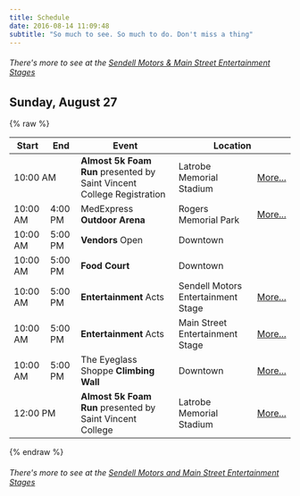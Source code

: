 ```yaml
---
title: Schedule
date: 2016-08-14 11:09:48
subtitle: "So much to see. So much to do. Don't miss a thing"
---
```


###### There's more to see at the [Sendell Motors & Main Street Entertainment Stages](/entertainment-schedule)


<a name="sunday"></a>

## Sunday, August 27

{% raw %}
<table class="table table-striped">
  <thead>
    <tr>
      <th>Start</th><th>End</th><th>Event</th><th colspan="2">Location</th>
    </tr>
  </thead>
  <tbody>
    <tr>
      <td colspan="2">10:00 AM</td><td><strong>Almost 5k Foam Run</strong> presented by Saint Vincent College Registration</td><td>Latrobe Memorial Stadium</td><td><a href="/events/foam-run" class="btn btn-primary btn-xs">More...</a></td>
    </tr>
    <tr>
      <td>10:00 AM</td><td>4:00 PM</td><td>MedExpress <strong>Outdoor Arena</strong></td><td>Rogers Memorial Park</td><td><a href="/events/outdoor-arena" class="btn btn-primary btn-xs">More...</a></td>
    </tr>
    <tr>
      <td>10:00 AM</td><td>5:00 PM</td><td><strong>Vendors</strong> Open</td><td>Downtown</td><td></td>
    </tr>
    <tr>
      <td>10:00 AM</td><td>5:00 PM</td><td><strong>Food Court</strong></td><td>Downtown</td><td></td>
    </tr>
    <tr>
      <td>10:00 AM</td><td>5:00 PM</td><td><strong>Entertainment</strong> Acts</td><td>Sendell Motors Entertainment Stage</td><td><a href="/events/entertainment-stage/#sunday" class="btn btn-primary btn-xs">More...</a></td>
    </tr>
    <tr>
      <td>10:00 AM</td><td>5:00 PM</td><td><strong>Entertainment</strong> Acts</td><td>Main Street Entertainment Stage</td><td><a href="/events/entertainment-stage/#sunday" class="btn btn-primary btn-xs">More...</a></td>
    </tr>
    <tr>
      <td>10:00 AM</td><td>5:00 PM</td><td>The Eyeglass Shoppe <strong>Climbing Wall</strong></td><td>Downtown</td><td><a href="/events/climbing-wall" class="btn btn-primary btn-xs">More...</a></td>
    </tr>
    <tr>
      <td colspan="2">12:00 PM</td><td><strong>Almost 5k Foam Run</strong> presented by Saint Vincent College</td><td>Latrobe Memorial Stadium</td><td><a href="/events/foam-run" class="btn btn-primary btn-xs">More...</a></td>
    </tr>
  </tbody>
</table>
{% endraw %}

###### There's more to see at the [Sendell Motors and Main Street Entertainment Stages](/events/entertainment-stage)